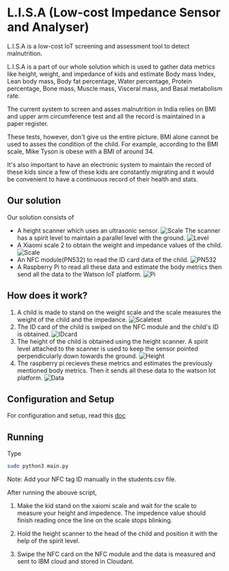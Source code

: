 # L.I.S.A (Low-cost Impedance Sensor and Analyser)

L.I.S.A is a low-cost IoT screening and assessment tool to detect malnutrition.  

L.I.S.A is a part of our whole solution which is used to gather data metrics like height, weight, and impedance of kids and estimate Body mass Index, Lean body mass, Body fat percentage, Water percentage, Protein percentage, Bone mass, Muscle mass, Visceral mass, and Basal metabolism rate.

The current system to screen and asses malnutrition in India relies on BMI and upper arm circumference test and all the record is maintained in a paper register. 

These tests, however, don't give us the entire picture. BMI alone cannot be used to asses the condition of the child. For example, according to the BMI scale, Mike Tyson is obese with a BMI of around 34.

It's also important to have an electronic system to maintain the record of these kids since a few of these kids are constantly migrating and it would be convenient to have a continuous record of their health and stats. 

## Our solution

Our solution consists of 
* A height scanner which uses an ultrasonic sensor.
![Scale](https://github.com/malnou-org/malnou/blob/master/L.I.S.A/Images/heightscanner.jpg)
The scanner has a spirit level to maintain a parallel level with the ground.
![Level](https://github.com/malnou-org/malnou/blob/master/L.I.S.A/Images/spiritlevel.jpg)
* A Xiaomi scale 2 to obtain the weight and impedance values of the child.
![Scale](https://github.com/malnou-org/malnou/blob/master/L.I.S.A/Images/xaiomiscale.jpg)
* An NFC module(PN532) to read the ID card data of the child.
![PN532](https://github.com/malnou-org/malnou/blob/master/L.I.S.A/Images/pn532.jpg)
* A Raspberry Pi to read all these data and estimate the body metrics then send all the data to the Watson IoT platform.
![Pi](https://github.com/malnou-org/malnou/blob/master/L.I.S.A/Images/raspberrypi.jpg)

## How does it work?

1. A child is made to stand on the weight scale and the scale measures the weight of the child and the impedance.
![Scaletest](https://github.com/malnou-org/malnou/blob/master/L.I.S.A/Images/scaletest.jpeg)
2. The ID card of the child is swiped on the NFC module and the child's ID is obtained.
![IDcard](https://github.com/malnou-org/malnou/blob/master/L.I.S.A/Images/IDcard.jpg)
3. The height of the child is obtained using the height scanner. A spirit level attached to the scanner is used to keep the sensor pointed perpendicularly down towards the ground.
![Height](https://github.com/malnou-org/malnou/blob/master/L.I.S.A/Images/heightscannerTest.jpg)
4. The raspberry pi recieves these metrics and estimates the previously mentioned body metrics. Then it sends all these data to the watson Iot platform.
![Data](https://github.com/malnou-org/malnou/blob/master/L.I.S.A/Images/data.png)

## Configuration and Setup
For configuration and setup, read this [doc](https://github.com/malnou-org/malnou/blob/master/L.I.S.A/docs/ConfigurationandSetup.md)


## Running

  Type 
  ```bash
  sudo python3 main.py
  ```
  Note: Add your NFC tag ID manually in the students.csv file.
  
  After running the abouve script, 
  1. Make the kid stand on the xaiomi scale and wait for the scale to measure your height and impedence. The impedence value should finish reading once the line on the scale stops blinking.
  
  2. Hold the height scanner to the head of the child and position it with the help of the spirit level.
  
  3. Swipe the NFC card on the NFC module and the data is measured and sent to IBM cloud and stored in Cloudant.
  
